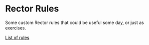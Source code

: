 # Rector Rules

Some custom Rector rules that could be useful some day, or just as exercises.

[List of rules](./docs/rules_overview.md)
